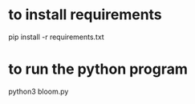 # to install requirements
pip install -r requirements.txt

# to run the python program
python3 bloom.py
